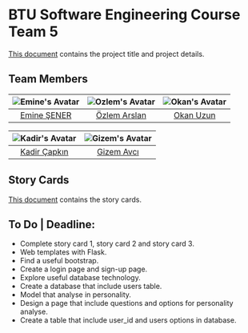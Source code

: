 # BTU Software Engineering Course Team 5
[This document](https://github.com/EmineSener/BtuSoftwareEngineeringTeam5/blob/main/SoftwareEngineeringTeam5.pdf) contains the project title and project details.

## Team Members
| ![Emine's Avatar](https://github.com/EmineSener.png) | ![Ozlem's Avatar](https://github.com/ozlemarslann.png) | ![Okan's Avatar](https://github.com/oqanxc.png) |
|:-------------:|:-------------:|:-------------:|
| [Emine ŞENER](https://github.com/EmineSener) | [Özlem Arslan](https://github.com/ozlemarslann) | [Okan Uzun](https://github.com/oqanxc) |

| ![Kadir's Avatar](https://github.com/kadircapkinn.png) |  ![Gizem's Avatar](https://github.com/gizemavci0.png)|
|:-------------:|:-------------:|
| [Kadir Çapkın](https://github.com/kadircapkinn) | [Gizem Avcı](https://github.com/gizemavci0) | 

## Story Cards
[This document](https://github.com/EmineSener/BtuSoftwareEngineeringTeam5/blob/main/software_engineering_story_cards.pdf) contains the story cards.

## To Do | Deadline:
* Complete story card 1, story card 2 and story card 3.
* Web templates with Flask.
* Find a useful bootstrap.
* Create a login page and sign-up page.
* Explore useful database technology.
* Create a database that include users table.
* Model that analyse in personality.
* Design a page that include questions and options for personality analyse.
* Create a table that include user_id and users options in database.  
 

